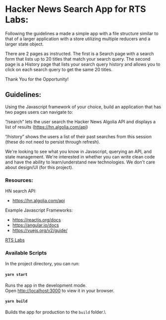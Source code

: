 # Hacker News Search App for RTS Labs:

Following the guidelines a made a simple app with a file structure similar to that of a larger application with a store utilizing multiple reducers and a larger state object.

There are 2 pages as instructed. The first is a Search page with a search form that lists up to 20 titles that match your search query. The second page is a History page that lists your search query history and allows you to click on each search query to get the same 20 titles.

Thank You for the Opportunity!

## Guidelines:

Using the Javascript framework of your choice, build an application that has two pages users can navigate to:

“/search” lets the user search the Hacker News Algolia API and displays a list of results (<https://hn.algolia.com/api>)

“/history” shows the users a list of their past searches from this session (these do not need to persist through refresh).

We're looking to see what you know in Javascript, querying an API, and state management. We're interested in whether you can write clean code and have the ability to learn/understand new technologies. We don't care about design/UI (for this project).

### Resources:

HN search API:

- <https://hn.algolia.com/api>

Example Javascript Frameworks:

- <https://reactjs.org/docs>
- <https://angular.io/docs>
- <https://vuejs.org/v2/guide/>

[RTS Labs](https://rtslabs.com)

### Available Scripts

In the project directory, you can run:

#### `yarn start`

Runs the app in the development mode.\
Open [http://localhost:3000](http://localhost:3000) to view it in your browser.

#### `yarn build`

Builds the app for production to the `build` folder.\
